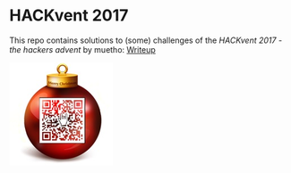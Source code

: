 # HACKvent 2017
This repo contains solutions to (some) challenges of the *HACKvent 2017 - the hackers advent* by muetho:
[Writeup](writeup.md)

![HACKvent17](/images/Logo.jpg)

